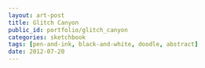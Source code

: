 ```yaml
---
layout: art-post
title: Glitch Canyon
public_id: portfolio/glitch_canyon
categories: sketchbook
tags: [pen-and-ink, black-and-white, doodle, abstract]
date: 2012-07-20
---
```


